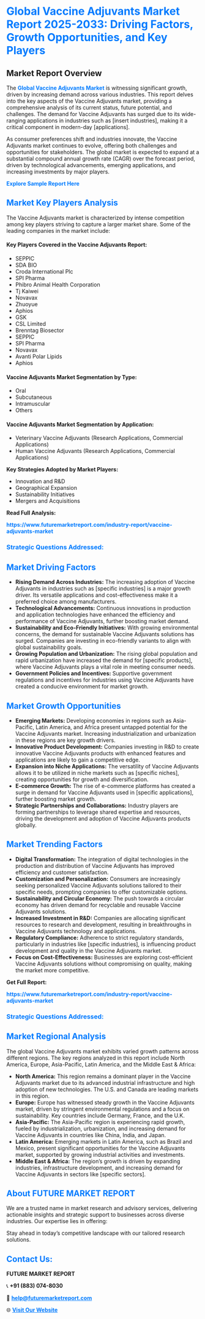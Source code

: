 <h1 style="color: #007BFF;">Global Vaccine Adjuvants Market Report 2025-2033: Driving Factors, Growth Opportunities, and Key Players</h1>

<section id="overview">
<h2>Market Report Overview</h2>
<p>The <a href="https://www.futuremarketreport.com/industry-report/vaccine-adjuvants-market" style="color: #007BFF; text-decoration: none;"><strong>Global Vaccine Adjuvants Market</strong></a> is witnessing significant growth, driven by increasing demand across various industries. This report delves into the key aspects of the Vaccine Adjuvants market, providing a comprehensive analysis of its current status, future potential, and challenges. The demand for Vaccine Adjuvants has surged due to its wide-ranging applications in industries such as [insert industries], making it a critical component in modern-day [applications].</p>
<p>As consumer preferences shift and industries innovate, the Vaccine Adjuvants market continues to evolve, offering both challenges and opportunities for stakeholders. The global market is expected to expand at a substantial compound annual growth rate (CAGR) over the forecast period, driven by technological advancements, emerging applications, and increasing investments by major players.</p>
</section>

<section id="overview">
<p><a href="https://www.futuremarketreport.com/request-sample/reportId=60796" style="color: #007BFF; text-decoration: none;"><strong>Explore Sample Report Here</strong></a></p>
</section>

<section id="key-players">
<h2 style="color: #007BFF;">Market Key Players Analysis</h2>
<p>The Vaccine Adjuvants market is characterized by intense competition among key players striving to capture a larger market share. Some of the leading companies in the market include:</p>
<h4>Key Players Covered in the Vaccine Adjuvants Report:</h4>
<ul><li>SEPPIC</li><li>SDA BIO</li><li>Croda International Plc</li><li>SPI Pharma</li><li>Phibro Animal Health Corporation</li><li>Tj Kaiwei</li><li>Novavax</li><li>Zhuoyue</li><li>Aphios</li><li>GSK</li><li>CSL Limited</li><li>Brenntag Biosector</li><li>SEPPIC</li><li>SPI Pharma</li><li>Novavax</li><li>Avanti Polar Lipids</li><li>Aphios</li></ul>
<h4>Vaccine Adjuvants Market Segmentation by Type:</h4>
<ul><li>Oral</li><li>Subcutaneous</li><li>Intramuscular</li><li>Others</li></ul>

<h4>Vaccine Adjuvants Market Segmentation by Application:</h4>
<ul><li>Veterinary Vaccine Adjuvants (Research Applications, Commercial Applications)</li><li>Human Vaccine Adjuvants (Research Applications, Commercial Applications)</li></ul>
<p><strong>Key Strategies Adopted by Market Players:</strong></p>
<ul>
<li>Innovation and R&D</li>
<li>Geographical Expansion</li>
<li>Sustainability Initiatives</li>
<li>Mergers and Acquisitions</li>
</ul>
</section>

<section>
<p><strong>Read Full Analysis: </strong></p><a href="https://www.futuremarketreport.com/industry-report/vaccine-adjuvants-market" style="color: #007BFF; text-decoration: none;"><strong>https://www.futuremarketreport.com/industry-report/vaccine-adjuvants-market</strong></a>
<h3 style="color: #007BFF;">Strategic Questions Addressed:</h3>
</section>

<section id="driving-factors">
<h2 style="color: #007BFF;">Market Driving Factors</h2>
<ul>
<li><strong>Rising Demand Across Industries:</strong> The increasing adoption of Vaccine Adjuvants in industries such as [specific industries] is a major growth driver. Its versatile applications and cost-effectiveness make it a preferred choice among manufacturers.</li>
<li><strong>Technological Advancements:</strong> Continuous innovations in production and application technologies have enhanced the efficiency and performance of Vaccine Adjuvants, further boosting market demand.</li>
<li><strong>Sustainability and Eco-Friendly Initiatives:</strong> With growing environmental concerns, the demand for sustainable Vaccine Adjuvants solutions has surged. Companies are investing in eco-friendly variants to align with global sustainability goals.</li>
<li><strong>Growing Population and Urbanization:</strong> The rising global population and rapid urbanization have increased the demand for [specific products], where Vaccine Adjuvants plays a vital role in meeting consumer needs.</li>
<li><strong>Government Policies and Incentives:</strong> Supportive government regulations and incentives for industries using Vaccine Adjuvants have created a conducive environment for market growth.</li>
</ul>
</section>

<section id="growth-opportunities">
<h2 style="color: #007BFF;">Market Growth Opportunities</h2>
<ul>
<li><strong>Emerging Markets:</strong> Developing economies in regions such as Asia-Pacific, Latin America, and Africa present untapped potential for the Vaccine Adjuvants market. Increasing industrialization and urbanization in these regions are key growth drivers.</li>
<li><strong>Innovative Product Development:</strong> Companies investing in R&D to create innovative Vaccine Adjuvants products with enhanced features and applications are likely to gain a competitive edge.</li>
<li><strong>Expansion into Niche Applications:</strong> The versatility of Vaccine Adjuvants allows it to be utilized in niche markets such as [specific niches], creating opportunities for growth and diversification.</li>
<li><strong>E-commerce Growth:</strong> The rise of e-commerce platforms has created a surge in demand for Vaccine Adjuvants used in [specific applications], further boosting market growth.</li>
<li><strong>Strategic Partnerships and Collaborations:</strong> Industry players are forming partnerships to leverage shared expertise and resources, driving the development and adoption of Vaccine Adjuvants products globally.</li>
</ul>
</section>

<section id="trending-factors">
<h2 style="color: #007BFF;">Market Trending Factors</h2>
<ul>
<li><strong>Digital Transformation:</strong> The integration of digital technologies in the production and distribution of Vaccine Adjuvants has improved efficiency and customer satisfaction.</li>
<li><strong>Customization and Personalization:</strong> Consumers are increasingly seeking personalized Vaccine Adjuvants solutions tailored to their specific needs, prompting companies to offer customizable options.</li>
<li><strong>Sustainability and Circular Economy:</strong> The push towards a circular economy has driven demand for recyclable and reusable Vaccine Adjuvants solutions.</li>
<li><strong>Increased Investment in R&D:</strong> Companies are allocating significant resources to research and development, resulting in breakthroughs in Vaccine Adjuvants technology and applications.</li>
<li><strong>Regulatory Compliance:</strong> Adherence to strict regulatory standards, particularly in industries like [specific industries], is influencing product development and quality in the Vaccine Adjuvants market.</li>
<li><strong>Focus on Cost-Effectiveness:</strong> Businesses are exploring cost-efficient Vaccine Adjuvants solutions without compromising on quality, making the market more competitive.</li>
</ul>
</section>

<section>
<p><strong>Get Full Report: </strong></p><a href="https://www.futuremarketreport.com/industry-report/vaccine-adjuvants-market" style="color: #007BFF; text-decoration: none;"><strong>https://www.futuremarketreport.com/industry-report/vaccine-adjuvants-market</strong></a>
<h3 style="color: #007BFF;">Strategic Questions Addressed:</h3>
</section>


<section id="regional-analysis">
<h2 style="color: #007BFF;">Market Regional Analysis</h2>
<p>The global Vaccine Adjuvants market exhibits varied growth patterns across different regions. The key regions analyzed in this report include North America, Europe, Asia-Pacific, Latin America, and the Middle East & Africa:</p>
<ul>
<li><strong>North America:</strong> This region remains a dominant player in the Vaccine Adjuvants market due to its advanced industrial infrastructure and high adoption of new technologies. The U.S. and Canada are leading markets in this region.</li>
<li><strong>Europe:</strong> Europe has witnessed steady growth in the Vaccine Adjuvants market, driven by stringent environmental regulations and a focus on sustainability. Key countries include Germany, France, and the U.K.</li>
<li><strong>Asia-Pacific:</strong> The Asia-Pacific region is experiencing rapid growth, fueled by industrialization, urbanization, and increasing demand for Vaccine Adjuvants in countries like China, India, and Japan.</li>
<li><strong>Latin America:</strong> Emerging markets in Latin America, such as Brazil and Mexico, present significant opportunities for the Vaccine Adjuvants market, supported by growing industrial activities and investments.</li>
<li><strong>Middle East & Africa:</strong> The region’s growth is driven by expanding industries, infrastructure development, and increasing demand for Vaccine Adjuvants in sectors like [specific sectors].</li>
</ul>
</section>

<footer>
<h2 style="color: #007BFF;">About FUTURE MARKET REPORT</h2>
<p>We are a trusted name in market research and advisory services, delivering actionable insights and strategic support to businesses across diverse industries. Our expertise lies in offering:</p>

<p>Stay ahead in today’s competitive landscape with our tailored research solutions.</p>

<h2 style="color: #007BFF;">Contact Us:</h2>
<p><strong>FUTURE MARKET REPORT</strong></p>
<p>📞 <strong>+91 (883) 074-8030</strong></p>
<p>📧 <strong><a href="mailto:help@futuremarketreport.com" style="color: #007BFF;">help@futuremarketreport.com</a></strong></p>
<p>🌐 <strong><a href="https://www.futuremarketreport.com/" style="color: #007BFF;">Visit Our Website</a></strong></p>
</footer>
